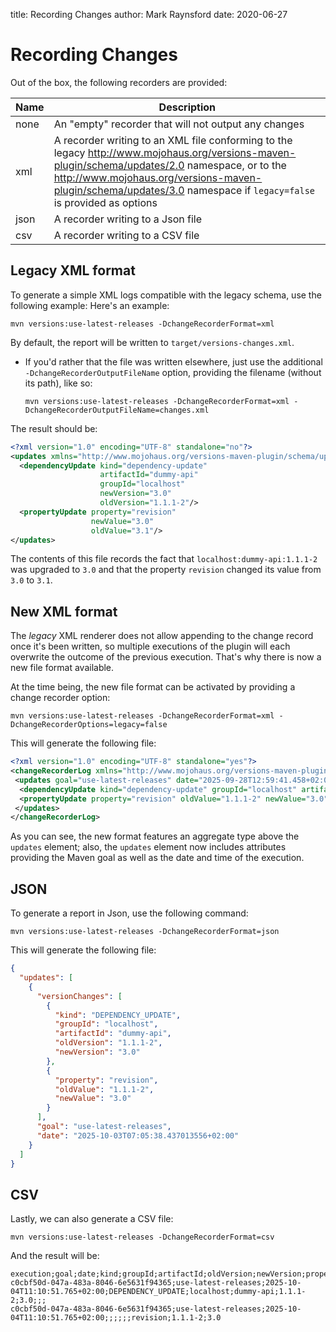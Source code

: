 title: Recording Changes
author: Mark Raynsford
date: 2020-06-27

<!---
Licensed to the Apache Software Foundation (ASF) under one
or more contributor license agreements.  See the NOTICE file
distributed with this work for additional information
regarding copyright ownership.  The ASF licenses this file
to you under the Apache License, Version 2.0 (the
"License"); you may not use this file except in compliance
with the License.  You may obtain a copy of the License at
https://www.apache.org/licenses/LICENSE-2.0
Unless required by applicable law or agreed to in writing,
software distributed under the License is distributed on an
"AS IS" BASIS, WITHOUT WARRANTIES OR CONDITIONS OF ANY
KIND, either express or implied.  See the License for the
specific language governing permissions and limitations
under the License.
-->

# Recording Changes

Out of the box, the following recorders are provided:

| Name |                                                                                                                             Description                                                                                                                              |
|------|----------------------------------------------------------------------------------------------------------------------------------------------------------------------------------------------------------------------------------------------------------------------|
| none | An "empty" recorder that will not output any changes                                                                                                                                                                                                                 |
| xml  | A recorder writing to an XML file conforming to the legacy http://www.mojohaus.org/versions-maven-plugin/schema/updates/2.0 namespace, or to the http://www.mojohaus.org/versions-maven-plugin/schema/updates/3.0 namespace if `legacy=false` is provided as options |
| json | A recorder writing to a Json file                                                                                                                                                                                                                                    |
| csv  | A recorder writing to a CSV file                                                                                                                                                                                                                                     |

## Legacy XML format

To generate a simple XML logs compatible with the legacy schema, use the following example:
Here's an example:

```shell
mvn versions:use-latest-releases -DchangeRecorderFormat=xml
```

By default, the report will be written to `target/versions-changes.xml`.

* If you'd rather that the file was written elsewhere, just use the additional `-DchangeRecorderOutputFileName` option, providing
  the filename (without its path), like so:

  ```shell
  mvn versions:use-latest-releases -DchangeRecorderFormat=xml -DchangeRecorderOutputFileName=changes.xml
  ```

The result should be:

```xml
<?xml version="1.0" encoding="UTF-8" standalone="no"?>
<updates xmlns="http://www.mojohaus.org/versions-maven-plugin/schema/updates/2.0">
  <dependencyUpdate kind="dependency-update"
                    artifactId="dummy-api"
                    groupId="localhost"
                    newVersion="3.0"
                    oldVersion="1.1.1-2"/>
  <propertyUpdate property="revision"
                  newValue="3.0"
                  oldValue="3.1"/>
</updates>
```

The contents of this file records the fact that `localhost:dummy-api:1.1.1-2`
was upgraded to `3.0` and that the property `revision` changed its value from `3.0` to `3.1`.

## New XML format

The _legacy_ XML renderer does not allow appending to the change record once it's been written, so multiple executions of the plugin
will each overwrite the outcome of the previous execution. That's why there is now a new file format available.

At the time being, the new file format can be activated by providing a change recorder option:

```shell
mvn versions:use-latest-releases -DchangeRecorderFormat=xml -DchangeRecorderOptions=legacy=false
```

This will generate the following file:

```xml
<?xml version="1.0" encoding="UTF-8" standalone="yes"?>
<changeRecorderLog xmlns="http://www.mojohaus.org/versions-maven-plugin/schema/updates/3.0">
 <updates goal="use-latest-releases" date="2025-09-28T12:59:41.458+02:00">
  <dependencyUpdate kind="dependency-update" groupId="localhost" artifactId="dummy-api" oldVersion="1.1.1-2" newVersion="3.0"/>
  <propertyUpdate property="revision" oldValue="1.1.1-2" newValue="3.0"/>
 </updates>
</changeRecorderLog>
```

As you can see, the new format features an aggregate type above the `updates` element; also, the `updates` element
now includes attributes providing the Maven goal as well as the date and time of the execution.

## JSON

To generate a report in Json, use the following command:

```shell
mvn versions:use-latest-releases -DchangeRecorderFormat=json
```

This will generate the following file:

```json
{
  "updates": [
    {
      "versionChanges": [
        {
          "kind": "DEPENDENCY_UPDATE",
          "groupId": "localhost",
          "artifactId": "dummy-api",
          "oldVersion": "1.1.1-2",
          "newVersion": "3.0"
        },
        {
          "property": "revision",
          "oldValue": "1.1.1-2",
          "newValue": "3.0"
        }
      ],
      "goal": "use-latest-releases",
      "date": "2025-10-03T07:05:38.437013556+02:00"
    }
  ]
}
```

## CSV

Lastly, we can also generate a CSV file:

```shell
mvn versions:use-latest-releases -DchangeRecorderFormat=csv
```

And the result will be:

```csv
execution;goal;date;kind;groupId;artifactId;oldVersion;newVersion;property;oldValue;newValue
c0cbf50d-047a-483a-8046-6e5631f94365;use-latest-releases;2025-10-04T11:10:51.765+02:00;DEPENDENCY_UPDATE;localhost;dummy-api;1.1.1-2;3.0;;;
c0cbf50d-047a-483a-8046-6e5631f94365;use-latest-releases;2025-10-04T11:10:51.765+02:00;;;;;;revision;1.1.1-2;3.0
```

